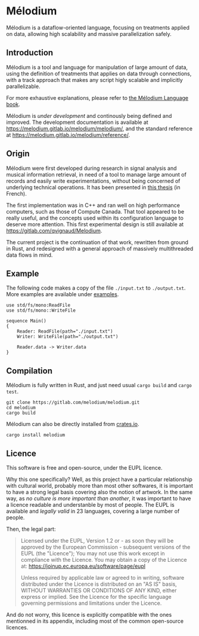 # Mélodium

Mélodium is a dataflow-oriented language, focusing on treatments applied on data, allowing high scalability and massive parallelization safely.

## Introduction

Mélodium is a tool and language for manipulation of large amount of data, using the definition of treatments that applies on data through connections, with a track approach that makes any script higly scalable and implicitly parallelizable.

For more exhaustive explanations, please refer to [the Mélodium Language book](https://melodium.gitlab.io/book/).

Mélodium is _under development_ and continously being defined and improved. The development documentation is available at <https://melodium.gitlab.io/melodium/melodium/>, and the standard reference at <https://melodium.gitlab.io/melodium/reference/>.

## Origin

Mélodium were first developed during research in signal analysis and musical information retrieval, in need of a tool to manage large amount of records and easily write experimentations, without being concerned of underlying technical operations. It has been presented in [this thesis](https://www.researchgate.net/publication/344327676_Detection_et_classification_des_notes_d'une_piste_audio_musicale) (in French).

The first implementation was in C++ and ran well on high performance computers, such as those of Compute Canada. That tool appeared to be really useful, and the concepts used within its configuration language to deserve more attention. This first experimental design is still available at <https://gitlab.com/qvignaud/Melodium>.

The current project is the continuation of that work, rewritten from ground in Rust, and redesigned with a general approach of massively multithreaded data flows in mind.

## Example

The following code makes a copy of the file `./input.txt` to `./output.txt`. More examples are available under [examples](examples/).

```
use std/fs/mono:ReadFile
use std/fs/mono::WriteFile

sequence Main()
{
    Reader: ReadFile(path="./input.txt")
    Writer: WriteFile(path="./output.txt")
    
    Reader.data -> Writer.data
}
```

## Compilation

Mélodium is fully written in Rust, and just need usual `cargo build` and `cargo test`.
```shell
git clone https://gitlab.com/melodium/melodium.git
cd melodium
cargo build
```

Mélodium can also be directly installed from [crates.io](https://crates.io/crates/melodium).
```shell
cargo install melodium
```

## Licence

This software is free and open-source, under the EUPL licence.

Why this one specifically? Well, as this project have a particular relationship with cultural world, probably more than most other softwares, it is important to have a strong legal basis covering also the notion of artwork.
In the same way, as *no culture is more important than another*, it was important to have a licence readable and understanble by most of people. The EUPL is available and *legally valid* in 23 languages, covering a large number of people.

Then, the legal part:
> Licensed under the EUPL, Version 1.2 or - as soon they will be approved by the European Commission - subsequent versions of the EUPL (the "Licence"); You may not use this work except in compliance with the Licence. You may obtain a copy of the Licence at: https://joinup.ec.europa.eu/software/page/eupl
>
>Unless required by applicable law or agreed to in writing, software distributed under the Licence is distributed on an "AS IS" basis, WITHOUT WARRANTIES OR CONDITIONS OF ANY KIND, either express or implied.
See the Licence for the specific language governing permissions and limitations under the Licence.

And do not worry, this licence is explicitly compatible with the ones mentionned in its appendix, including most of the common open-source licences.

